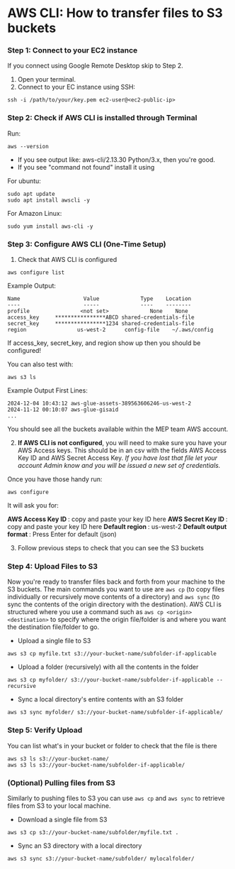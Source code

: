 # AWS CLI: How to transfer files to S3 buckets

### Step 1: Connect to your EC2 instance
If you connect using Google Remote Desktop skip to Step 2.

1. Open your terminal.
2. Connect to your EC instance using SSH:
```
ssh -i /path/to/your/key.pem ec2-user@<ec2-public-ip>
```

### Step 2: Check if AWS CLI is installed through Terminal
Run:
```
aws --version
```
- If you see output like: aws-cli/2.13.30 Python/3.x, then you're good.
- If you see "command not found" install it using

For ubuntu:
```
sudo apt update
sudo apt install awscli -y
```

For Amazon Linux:
```
sudo yum install aws-cli -y
```

### Step 3: Configure AWS CLI (One-Time Setup)
1. Check that AWS CLI is configured
```
aws configure list
```

Example Output:
```
Name                    Value             Type    Location
----                    -----             ----    --------
profile                <not set>             None    None
access_key     ****************ABCD shared-credentials-file
secret_key     ****************1234 shared-credentials-file
region                us-west-2      config-file    ~/.aws/config
```
If access_key, secret_key, and region show up then you should be configured!

You can also test with:
```
aws s3 ls
```

Example Output First Lines:
```
2024-12-04 10:43:12 aws-glue-assets-389563606246-us-west-2
2024-11-12 00:10:07 aws-glue-gisaid
...
```
You should see all the buckets available within the MEP team AWS account.

2. <b>If AWS CLI is not configured</b>, you will need to make sure you have your AWS Access keys. This should be in an csv with the fields AWS Access Key ID and AWS Secret Access Key. <i> If you have lost that file let your account Admin know and you will be issued a new set of credentials. </i>  

Once you have those handy run:
```
aws configure
```

It will ask you for:

<b> AWS Access Key ID </b>: copy and paste your key ID here
<b> AWS Secret Key ID </b>: copy and paste your key ID here
<b> Default region </b>: us-west-2
<b> Default output format </b>: Press Enter for default (json)

3. Follow previous steps to check that you can see the S3 buckets

### Step 4: Upload Files to S3
Now you're ready to transfer files back and forth from your machine to the S3 buckets. The main commands you want to use are `aws cp` (to copy files individually or recursively move contents of a directory) and `aws sync` (to sync the contents of the origin directory with the destination). AWS CLI is structured where you use a command such as `aws cp <origin> <destination>` to specify where the origin file/folder is and where you want the destination file/folder to go.

- Upload a single file to S3
```
aws s3 cp myfile.txt s3://your-bucket-name/subfolder-if-applicable
```
- Upload a folder (recursively) with all the contents in the folder
```
aws s3 cp myfolder/ s3://your-bucket-name/subfolder-if-applicable --recursive
```
- Sync a local directory's entire contents with an S3 folder
```
aws s3 sync myfolder/ s3://your-bucket-name/subfolder-if-applicable/
```

### Step 5: Verify Upload
You can list what's in your bucket or folder to check that the file is there
```
aws s3 ls s3://your-bucket-name/
aws s3 ls s3://your-bucket-name/subfolder-if-applicable/
```

### (Optional) Pulling files from S3
Similarly to pushing files to S3 you can use `aws cp` and `aws sync` to retrieve files from S3 to your local machine.

- Download a single file from S3
```
aws s3 cp s3://your-bucket-name/subfolder/myfile.txt .
```
- Sync an S3 directory with a local directory
```
aws s3 sync s3://your-bucket-name/subfolder/ mylocalfolder/
```
